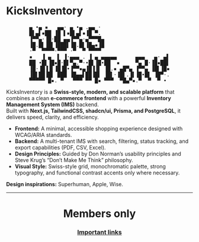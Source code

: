 # KicksInventory

<div align="center">
<pre>
▄ •▄ ▪   ▄▄· ▄ •▄ .▄▄ ·                      
█▌▄▌▪██ ▐█ ▌▪█▌▄▌▪▐█ ▀.                      
▐▀▀▄·▐█·██ ▄▄▐▀▀▄·▄▀▀▀█▄                     
▐█.█▌▐█▌▐███▌▐█.█▌▐█▄▪▐█                     
·▀  ▀▀▀▀·▀▀▀ ·▀  ▀ ▀▀▀▀                      
▪   ▐ ▄  ▌ ▐·▄▄▄ . ▐ ▄ ▄▄▄▄▄      ▄▄▄   ▄· ▄▌
██ •█▌▐█▪█·█▌▀▄.▀·•█▌▐█•██  ▪     ▀▄ █·▐█▪██▌
▐█·▐█▐▐▌▐█▐█•▐▀▀▪▄▐█▐▐▌ ▐█.▪ ▄█▀▄ ▐▀▀▄ ▐█▌▐█▪
▐█▌██▐█▌ ███ ▐█▄▄▌██▐█▌ ▐█▌·▐█▌.▐▌▐█•█▌ ▐█▀·.
▀▀▀▀▀ █▪. ▀   ▀▀▀ ▀▀ █▪ ▀▀▀  ▀█▄▀▪.▀  ▀  ▀ • 
</pre>


</div>

KicksInventory is a **Swiss-style, modern, and scalable platform** that combines a clean **e-commerce frontend** with a powerful **Inventory Management System (IMS)** backend.  
Built with **Next.js, TailwindCSS, shadcn/ui, Prisma, and PostgreSQL**, it delivers speed, clarity, and efficiency.

- **Frontend:** A minimal, accessible shopping experience designed with WCAG/ARIA standards.  
- **Backend:** A multi-tenant IMS with search, filtering, status tracking, and export capabilities (PDF, CSV, Excel).  
- **Design Principles:** Guided by Don Norman’s usability principles and Steve Krug’s “Don’t Make Me Think” philosophy.  
- **Visual Style:** Swiss-style grid, monochromatic palette, strong typography, and functional contrast accents only where necessary.  

**Design inspirations:** Superhuman, Apple, Wise.  

---

<div align="center">

# Members only

### [Important links](https://github.com/KicksInventory/miscellaneous)

</div>
